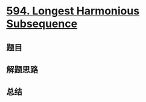 # [594. Longest Harmonious Subsequence](https://leetcode.com/problems/longest-harmonious-subsequence/)

## 题目


## 解题思路


## 总结


